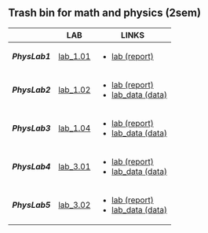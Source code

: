 ## Trash bin for math and physics (2sem)

| | LAB      |     LINKS     |
|-|----------|-------------|
|***PhysLab1***|[lab_1.01](https://github.com/Lopa10ko/ITMO-physics-math-2022-2023/blob/main/physics/labs/Lab_1_01.pdf)|<ul><li>[lab (report)](https://github.com/Lopa10ko/ITMO-physics-math-2022-2023/blob/main/physics/labs/M3102_Лопатенко%20Г.В._1.01.pdf)</li></ul>|
|***PhysLab2***|[lab_1.02](https://github.com/Lopa10ko/ITMO-physics-math-2022-2023/blob/main/physics/labs/Lab_1_02.pdf)|<ul><li>[lab (report)](https://github.com/Lopa10ko/ITMO-physics-math-2022-2023/blob/main/physics/labs/M3102_Лопатенко%20Г.В._1.02.pdf)</li><li>[lab_data (data)](https://github.com/Lopa10ko/ITMO-physics-math-2022-2023/blob/main/physics/labs_data/M3102_Лопатенко_1_02_измерения.pdf)</li></ul>|
|***PhysLab3***|[lab_1.04](https://github.com/Lopa10ko/ITMO-physics-math-2022-2023/blob/main/physics/labs/Lab_1_04.pdf)|<ul><li>[lab (report)](https://github.com/Lopa10ko/ITMO-physics-math-2022-2023/blob/main/physics/labs/M3102_Лопатенко%20Г.В._1.04.pdf)</li><li>[lab_data (data)](https://github.com/Lopa10ko/ITMO-physics-math-2022-2023/blob/main/physics/labs_data/M3102_Лопатенко_1_04_измерения.pdf)</li></ul>|
|***PhysLab4***|[lab_3.01](https://github.com/Lopa10ko/ITMO-physics-math-2022-2023/blob/main/physics/labs/Lab_3_01A.pdf)|<ul><li>[lab (report)](https://github.com/Lopa10ko/ITMO-physics-math-2022-2023/blob/main/physics/labs/M3102_Лопатенко%20Г.В._3.01.pdf)</li><li>[lab_data (data)](https://github.com/Lopa10ko/ITMO-physics-math-2022-2023/blob/main/physics/labs_data/M3102_Лопатенко_3_01_измерения.pdf)</li></ul>|
|***PhysLab5***|[lab_3.02](https://github.com/Lopa10ko/ITMO-physics-math-2022-2023/blob/main/physics/labs/Lab_3_02.pdf)|<ul><li>[lab (report)](https://github.com/Lopa10ko/ITMO-physics-math-2022-2023/blob/main/physics/labs/M3102_Лопатенко%20Г.В._3.02.pdf)</li><li>[lab_data (data)](https://github.com/Lopa10ko/ITMO-physics-math-2022-2023/blob/main/physics/labs_data/M3102_Лопатенко_3_02_измерения.pdf)</li></ul>|

